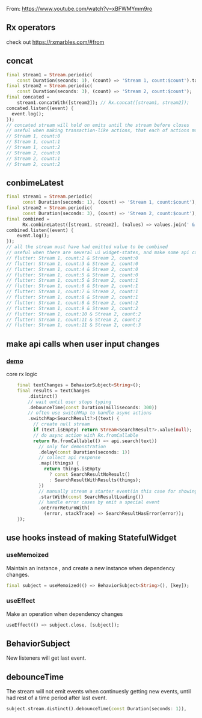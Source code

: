 From: https://www.youtube.com/watch?v=xBFWMYmm9ro

## Rx operators

check out https://rxmarbles.com/#from

## concat

```dart
final stream1 = Stream.periodic(
    const Duration(seconds: 1), (count) => 'Stream 1, count:$count').take(3);
final stream2 = Stream.periodic(
    const Duration(seconds: 3), (count) => 'Stream 2, count:$count');
final concated =
    stream1.concatWith([stream2]); // Rx.concat([stream1, stream2]);
concated.listen((event) {
  event.log();
});
// concated stream will hold on emits until the stream before closes
// useful when making transaction-like actions, that each of actions must be successful to continue to next actions
// Stream 1, count:0
// Stream 1, count:1
// Stream 1, count:2
// Stream 2, count:0
// Stream 2, count:1
// Stream 2, count:2
```

## conbimeLatest

```dart
final stream1 = Stream.periodic(
      const Duration(seconds: 1), (count) => 'Stream 1, count:$count');
final stream2 = Stream.periodic(
      const Duration(seconds: 3), (count) => 'Stream 2, count:$count');
final combined =
      Rx.combineLatest([stream1, stream2], (values) => values.join(' & '));
combined.listen((event) {
    event.log();
});
// all the stream must have had emitted value to be combined
// useful when there are several ui widget-states, and make some api calls considering all the states combined
// flutter: Stream 1, count:2 & Stream 2, count:0
// flutter: Stream 1, count:3 & Stream 2, count:0
// flutter: Stream 1, count:4 & Stream 2, count:0
// flutter: Stream 1, count:5 & Stream 2, count:0
// flutter: Stream 1, count:5 & Stream 2, count:1
// flutter: Stream 1, count:6 & Stream 2, count:1
// flutter: Stream 1, count:7 & Stream 2, count:1
// flutter: Stream 1, count:8 & Stream 2, count:1
// flutter: Stream 1, count:8 & Stream 2, count:2
// flutter: Stream 1, count:9 & Stream 2, count:2
// flutter: Stream 1, count:10 & Stream 2, count:2
// flutter: Stream 1, count:11 & Stream 2, count:2
// flutter: Stream 1, count:11 & Stream 2, count:3
```

## make api calls when user input changes

### [demo](https://github.com/jinyongnan810/flutter_rx/compare/1418b65ab397e6f37aca8d6e459ee1a9c1ba1631...0fbfe211441d2e79f39653e8313ae8a000366e5a)

core rx logic

```dart
    final textChanges = BehaviorSubject<String>();
    final results = textChanges
        .distinct()
        // wait until user stops typing
        .debounceTime(const Duration(milliseconds: 300))
        // often use switchMap to handle async actions
        .switchMap<SearchResult?>((text) {
          // create null stream
          if (text.isEmpty) return Stream<SearchResult?>.value(null);
          // do async action with Rx.fromCallable
          return Rx.fromCallable(() => api.search(text))
            // only for demonstration
            .delay(const Duration(seconds: 1))
            // collect api response
            .map((things) {
              return things.isEmpty
                ? const SearchResultNoResult()
                : SearchResultWithResults(things);
            })
            // manually stream a starter event(in this case for showing loading indicator)
            .startWith(const SearchResultLoading())
            // handle error cases by emit a special event
            .onErrorReturnWith(
              (error, stackTrace) => SearchResultHasError(error));
    });
```

## use hooks instead of making StatefulWidget

### useMemoized

Maintain an instance , and create a new instance when dependency changes.

```dart
final subject = useMemoized(() => BehaviorSubject<String>(), [key]);
```

### useEffect

Make an operation when dependency changes

```dart
useEffect(() => subject.close, [subject]);
```

## BehaviorSubject

New listeners will get last event.

## debounceTime

The stream will not emit events when continuesly getting new events, until had rest of a time period after last event.

```dart
subject.stream.distinct().debounceTime(const Duration(seconds: 1)),
```
